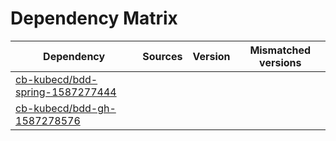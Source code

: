 # Dependency Matrix

Dependency | Sources | Version | Mismatched versions
---------- | ------- | ------- | -------------------
[cb-kubecd/bdd-spring-1587277444](https://github.com/cb-kubecd/bdd-spring-1587277444.git) |  | []() | 
[cb-kubecd/bdd-gh-1587278576](https://github.com/cb-kubecd/bdd-gh-1587278576.git) |  | []() | 
